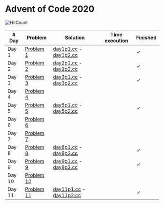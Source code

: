 # Advent of Code 2020

![HitCount](http://hits.dwyl.com/JoanKnight11/advent-of-code-2020.svg)

| # Day  | Problem                                            | Solution         | Time execution  | Finished |
|--------|----------------------------------------------------|------------------|-----------------|----------|
| Day 1  | [Problem 1](https://adventofcode.com/2020/day/1)   | [day1p1.cc](https://github.com/JoanKnight11/advent-of-code-2020/blob/main/src/advent2020-01_p1.cc) - [day1p2.cc](https://github.com/JoanKnight11/advent-of-code-2020/blob/main/src/advent2020-01_p2.cc) |  | ✓
| Day 2  | [Problem 2](https://adventofcode.com/2020/day/2)   | [day2p1.cc](https://github.com/JoanKnight11/advent-of-code-2020/blob/main/src/advent2020-02_p1.cc) - [day2p2.cc](https://github.com/JoanKnight11/advent-of-code-2020/blob/main/src/advent2020-02_p2.cc) |  | ✓
| Day 3  | [Problem 3](https://adventofcode.com/2020/day/3)   | [day3p1.cc](https://github.com/JoanKnight11/advent-of-code-2020/blob/main/src/advent2020-03_p1.cc) - [day3p2.cc](https://github.com/JoanKnight11/advent-of-code-2020/blob/main/src/advent2020-03_p2.cc) |  | ✓
| Day 4  | [Problem 4](https://adventofcode.com/2020/day/4)   |
| Day 5  | [Problem 5](https://adventofcode.com/2020/day/5)   | [day5p1.cc](https://github.com/JoanKnight11/advent-of-code-2020/blob/main/src/advent2020-05_p1.cc) - [day5p2.cc](https://github.com/JoanKnight11/advent-of-code-2020/blob/main/src/advent2020-05_p2.cc) |  | ✓  
| Day 6  | [Problem 6](https://adventofcode.com/2020/day/6)   |
| Day 7  | [Problem 7](https://adventofcode.com/2020/day/7)   |
| Day 8  | [Problem 8](https://adventofcode.com/2020/day/8)   | [day8p1.cc](https://github.com/JoanKnight11/advent-of-code-2020/blob/main/src/advent2020-08_p1.cc) - [day8p2.cc](https://github.com/JoanKnight11/advent-of-code-2020/blob/main/src/advent2020-08_p2.cc) |  | ✓  
| Day 9  | [Problem 9](https://adventofcode.com/2020/day/9)   | [day9p1.cc](https://github.com/JoanKnight11/advent-of-code-2020/blob/main/src/advent2020-09_p1.cc) - [day9p2.cc](https://github.com/JoanKnight11/advent-of-code-2020/blob/main/src/advent2020-09_p2.cc) |  | ✓
| Day 10 | [Problem 10](https://adventofcode.com/2020/day/10) |  
| Day 11 | [Problem 11](https://adventofcode.com/2020/day/11) | [day11p1.cc](https://github.com/JoanKnight11/advent-of-code-2020/blob/main/src/advent2020-11_p1.cc) - [day11p2.cc](https://github.com/JoanKnight11/advent-of-code-2020/blob/main/src/advent2020-11_p2.cc) |  | ✓
